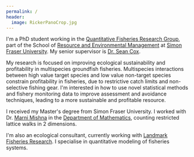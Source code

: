 ```yaml
---
permalink: /
header:
  image: RickerPanoCrop.jpg
---
```


I'm a PhD student working in the [Quantitative Fisheries Research Group](http://www.quantitativefisheries.com), part of the School of [Resource and Environmental Management](http://rem.sfu.ca) at [Simon Fraser University](http://www.sfu.ca). My senior supervisor is [Dr. Sean Cox](http://www.rem.sfu.ca/people/faculty/seancox/).

My research is focused on improving ecological sustainability and profitability in multispecies groundfish fisheries. Multispecies interactions between high value target species and low value non-target species constrain profitability in fisheries, due to restrictive catch limits and non-selective fishing gear. I'm interested in how to use novel statistical methods and fishery monitoring data to improve assessment and avoidance techniques, leading to a more sustainable and profitable resource.

I received my Master's degree from Simon Fraser University. I worked with Dr. [Marni Mishna](http://people.math.sfu.ca/~mmishna/) in the [Department of Mathematics](http://math.sfu.ca), counting restricted lattice walks in 2 dimensions.

I'm also an ecological consultant, currently working with [Landmark Fisheries Research](http://landmarkfisheries.com). I specialise in quantitative modeling of fisheries systems.